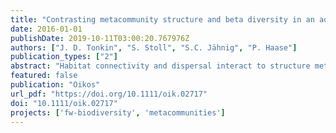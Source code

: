 ```yaml
---
title: "Contrasting metacommunity structure and beta diversity in an aquatic-floodplain system"
date: 2016-01-01
publishDate: 2019-10-11T03:00:20.767976Z
authors: ["J. D. Tonkin", "S. Stoll", "S.C. Jähnig", "P. Haase"]
publication_types: ["2"]
abstract: "Habitat connectivity and dispersal interact to structure metacommunities, but few studies have examined these patterns jointly for organisms across the aquatic-terrestrial ecotone. We assessed metacommunity structure and beta diversity patterns of instream benthic invertebrates, riparian carabid beetles (Order: Coleoptera; Family: Carabidae) and riparian spiders (Order: Araneae) at fifteen sites in a river-floodplain system. Sampling took place over a three-year period (2010-2012) in the Rhine-Main-Observatory LTER site on the Kinzig River, central Germany. This allowed disentangling the combined influence, and temporal variability, of habitat connectivity (i.e. between aquatic and terrestrial) and dispersal ability (i.e. between spiders and beetles, and aerial and aquatic dispersing invertebrates) on the dominant paradigms structuring these metacommunities. We found mostly consistent differences in the manner that metacommunities were structured between groups, with lower levels of variability explained for beetles compared to the other groups. Beetles were consistently structured more by turnover than nestedness components, with greater beta diversity than expected by chance and a minor spatial compared to environmental signal emerging with variance partitioning. Conversely, spiders and benthic invertebrates had lower beta diversity and greater nestedness than null expectation, and a clearer spatial signal controlling metacommunity structure. Our results suggest varying levels of mass effects and species sorting shape river-floodplain metacommunities, depending on habitat connectivity and dispersal ability. That is, greater connectivity and lower fragmentation along the river compared to the terrestrial zone promoted mass effects, and differences in overall dispersal ability and mode (i.e. active and passive) for instream and riparian communities shifted paradigms between mass effects and species sorting."
featured: false
publication: "Oikos"
url_pdf: "https://doi.org/10.1111/oik.02717"
doi: "10.1111/oik.02717"
projects: ['fw-biodiversity', 'metacommunities']
---
```


